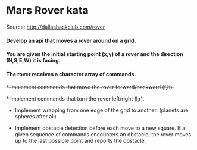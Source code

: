 # Mars Rover kata

Source: http://dallashackclub.com/rover

#### Develop an api that moves a rover around on a grid.
#### You are given the initial starting point (x,y) of a rover and the direction (N,S,E,W) it is facing.
#### The rover receives a character array of commands.

~~* Implement commands that move the rover forward/backward (f,b).~~

~~* Implement commands that turn the rover left/right (l,r).~~

* Implement wrapping from one edge of the grid to another. (planets are spheres after all)

* Implement obstacle detection before each move to a new square. If a given sequence of commands encounters an obstacle, the rover moves up to the last possible point and reports the obstacle.
